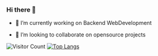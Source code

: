 ### Hi there 👋


- 🔭 I’m currently working on Backend WebDevelopment

- 👯 I’m looking to collaborate on opensource projects

![Visitor Count](https://profile-counter.glitch.me/{ShivamTyagi12345}/count.svg)
[![Top Langs](https://github-readme-stats.vercel.app/api/top-langs/?username=ShivamTyagi12345)](https://github.com/anuraghazra/github-readme-stats)

